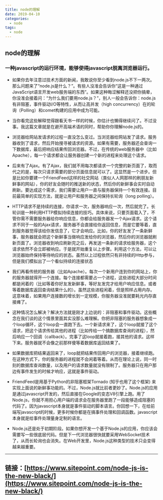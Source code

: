 ```yaml
---
title: node的理解
date: 2019-04-10
categories:
  - node
tags:
  - node
---
```

## node的理解
### 一种javascript的运行环境，能够使得javascript脱离浏览器运行。

- 如果你去年注意过技术方面的新闻，我敢说你至少看到node.js不下一两次。那么问题来了“node.js是什么？”。有些人没准会告诉你“这是一种通过JavaScript语言开发web服务端的东西”。如果这种晦涩解释还没把你搞晕，你没准会接着问：“为什么我们要用node.js？”，别人一般会告诉你：node.js有非阻塞，事件驱动I/O等特性，从而让高并发（high concurrency）在的轮询（Polling）和comet构建的应用中成为可能。

- 当你看完这些解释觉得跟看天书一样的时候，你估计也懒得继续问了。不过没事。我这篇文章就是在避开高端术语的同时，帮助你你理解node.js的。

- 浏览器给网站发请求的过程一直没怎么变过。当浏览器给网站发了请求。服务器收到了请求，然后开始搜寻被请求的资源。如果有需要，服务器还会查询一下数据库，最后把响应结果传回浏览器。不过，在传统的web服务器中（比如Apache），每一个请求都会让服务器创建一个新的进程来处理这个请求。

- 后来有了Ajax。有了Ajax，我们就不用每次都请求一个完整的新页面了，取而代之的是，每次只请求需要的部分页面信息就可以了。这显然是一个进步。但是比如你要建一个FriendFeed这样的社交网站（类似人人网那样的刷朋友新鲜事的网站），你的好友会随时的推送新的状态，然后你的新鲜事会实时自动刷新。要达成这个需求，我们需要让用户一直与服务器保持一个有效连接。目前最简单的实现方法，就是让用户和服务器之间保持长轮询（long polling）。

- HTTP请求不是持续的连接，你请求一次，服务器响应一次，然后就完了。长轮训是一种利用HTTP模拟持续连接的技巧。具体来说，只要页面载入了，不管你需不需要服务器给你响应信息，你都会给服务器发一个Ajax请求。这个请求不同于一般的Ajax请求，服务器不会直接给你返回信息，而是它要等着，直到服务器觉得该给你发信息了，它才会响应。比如，你的好友发了一条新鲜事，服务器就会把这个新鲜事当做响应发给你的浏览器，然后你的浏览器就刷新页面了。浏览器收到响应刷新完之后，再发送一条新的请求给服务器，这个请求依然不会立即被响应。于是就开始重复以上步骤。利用这个方法，可以让浏览器始终保持等待响应的状态。虽然以上过程依然只有非持续的Http参与，但是我们模拟出了一个看似持续的连接状态

- 我们再看传统的服务器（比如Apache）。每次一个新用户连到你的网站上，你的服务器就得开一个连接。每个连接都需要占一个进程，这些进程大部分时间都是闲着的（比如等着你好友发新鲜事，等好友发完才给用户响应信息。或者等着数据库返回查询结果什么的）。虽然这些进程闲着，但是照样占用内存。这意味着，如果用户连接数的增长到一定规模，你服务器没准就要耗光内存直接瘫了。

- 这种情况怎么解决？解决方法就是刚才上边说的：非阻塞和事件驱动。这些概念在我们谈的这个情景里面其实没那么难理解。你把非阻塞的服务器想象成一个loop循环，这个loop会一直跑下去。一个新请求来了，这个loop就接了这个请求，把这个请求传给其他的进程（比如传给一个搞数据库查询的进程），然后响应一个回调（callback）。完事了这loop就接着跑，接其他的请求。这样下来。服务器就不会像之前那样傻等着数据库返回结果了。

- 如果数据库把结果返回来了，loop就把结果传回用户的浏览器，接着继续跑。在这种方式下，你的服务器的进程就不会闲着等着。从而在理论上说，同一时刻的数据库查询数量，以及用户的请求数量就没有限制了。服务器只在用户那边有事件发生的时候才响应，这就是事件驱动。

- FriendFeed是用基于Python的非阻塞框架Tornado (知乎也用了这个框架) 来实现上面说的新鲜事功能的。不过，Node.js就比前者更妙了。Node.js的应用是通过javascript开发的，然后直接在Google的变态V8引擎上跑。用了Node.js，你就不用担心用户端的请求会在服务器里跑了一段能够造成阻塞的代码了。因为javascript本身就是事件驱动的脚本语言。你回想一下，在给前端写javascript的时候，更多时候你都是在搞事件处理和回调函数。javascript本身就是给事件处理量身定制的语言。

- Node.js还是处于初期阶段。如果你想开发一个基于Node.js的应用，你应该会需要写一些很底层代码。但是下一代浏览器很快就要采用WebSocket技术了，从而长轮询也会消失。在Web开发里，Node.js这种类型的技术只会变得越来越重要。
---
链接：[https://www.sitepoint.com/node-js-is-the-new-black/](https://www.sitepoint.com/node-js-is-the-new-black/)
---